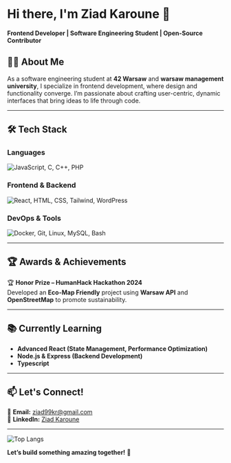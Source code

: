 # Hi there, I'm Ziad Karoune 👋  

**Frontend Developer | Software Engineering Student | Open-Source Contributor**  

## 👨‍💻 About Me  

As a software engineering student at **42 Warsaw** and **warsaw management university**, I specialize in frontend development, where design and functionality converge. I’m passionate about crafting user-centric, dynamic interfaces that bring ideas to life through code. 

---

## 🛠️ Tech Stack  

### **Languages**  
<p align="left">  
  <img src="https://skillicons.dev/icons?i=js,c,cpp,php" alt="JavaScript, C, C++, PHP" />  
</p>  

### **Frontend & Backend**  
<p align="left">  
  <img src="https://skillicons.dev/icons?i=react,html,css,tailwind,wordpress" alt="React, HTML, CSS, Tailwind, WordPress" />  
</p>  

### **DevOps & Tools**  
<p align="left">  
  <img src="https://skillicons.dev/icons?i=docker,git,linux,mysql,bash" alt="Docker, Git, Linux, MySQL, Bash" />  
</p>  

---

## 🏆 Awards & Achievements  

🏆 **Honor Prize – HumanHack Hackathon 2024**  
Developed an **Eco-Map Friendly** project using **Warsaw API** and **OpenStreetMap** to promote sustainability.  

---

## 📚 Currently Learning  

- **Advanced React (State Management, Performance Optimization)**  
- **Node.js & Express (Backend Development)**  
- **Typescript**  

---

## 📫 Let's Connect!  

📧 **Email:** [ziad99kr@gmail.com](mailto:ziad99kr@gmail.com)  
💼 **LinkedIn:** [Ziad Karoune](https://www.linkedin.com/in/ziad-karoune/)

---
![Top Langs](https://github-readme-stats.vercel.app/api/top-langs/?username=ziadkaroune&layout=compact&theme=dracula&hide_border=true)  

**Let’s build something amazing together!** 🚀  
